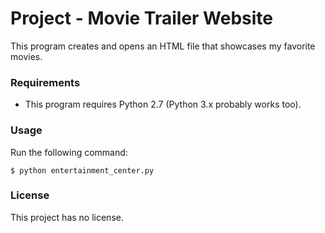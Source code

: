 # Project - Movie Trailer Website

This program creates and opens an HTML file that showcases my favorite movies.

### Requirements

- This program requires Python 2.7 (Python 3.x probably works too).

### Usage

Run the following command:

```
$ python entertainment_center.py
```

### License

This project has no license.

